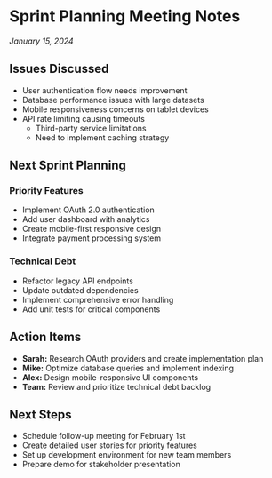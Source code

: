 # Sprint Planning Meeting Notes
*January 15, 2024*

## Issues Discussed
- User authentication flow needs improvement
- Database performance issues with large datasets
- Mobile responsiveness concerns on tablet devices
- API rate limiting causing timeouts
  - Third-party service limitations
  - Need to implement caching strategy

## Next Sprint Planning

### Priority Features
- Implement OAuth 2.0 authentication
- Add user dashboard with analytics
- Create mobile-first responsive design
- Integrate payment processing system

### Technical Debt
- Refactor legacy API endpoints
- Update outdated dependencies
- Implement comprehensive error handling
- Add unit tests for critical components

## Action Items
- **Sarah:** Research OAuth providers and create implementation plan
- **Mike:** Optimize database queries and implement indexing
- **Alex:** Design mobile-responsive UI components
- **Team:** Review and prioritize technical debt backlog

## Next Steps
- Schedule follow-up meeting for February 1st
- Create detailed user stories for priority features
- Set up development environment for new team members
- Prepare demo for stakeholder presentation